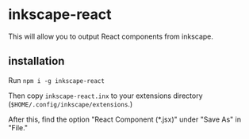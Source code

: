 # inkscape-react

This will allow you to output React components from inkscape.

## installation

Run `npm i -g inkscape-react`

Then copy `inkscape-react.inx` to your extensions directory (`$HOME/.config/inkscape/extensions`.)

After this, find the option "React Component (*.jsx)" under "Save As" in "File."